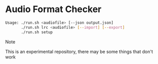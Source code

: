 # Audio Format Checker

```bash
Usage: ./run.sh <audiofile> [--json output.json]
       ./run.sh lrc <audiofile> [--import] [--export]
       ./run.sh setup
```

> [!Note]
> This is an experimental repository, there may be some things that don't work